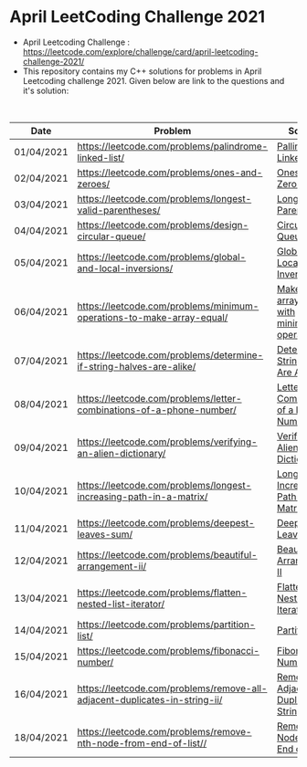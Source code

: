 # April LeetCoding Challenge 2021
* April Leetcoding Challenge : https://leetcode.com/explore/challenge/card/april-leetcoding-challenge-2021/
* This repository contains my C++ solutions for problems in April Leetcoding challenge 2021. Given below are link to the questions and it's solution:
<br />

| Date | Problem | Solution | Difficulty |
| --- | --- | --- | --- |
| 01/04/2021 | https://leetcode.com/problems/palindrome-linked-list/ | [Pallindrome Linked List](https://github.com/mohammedismailb18/LeetCode/blob/main/April%20LeetCoding%20Challenge%202021/Day_01_Pallindrome_Linked_List.cpp) | ![Easy](https://img.shields.io/badge/Easy-5cb85c.svg?style=flat) |
| 02/04/2021 | https://leetcode.com/problems/ones-and-zeroes/ | [Ones and Zeros](https://github.com/mohammedismailb18/LeetCode/blob/main/April%20LeetCoding%20Challenge%202021/Day_02_Ones_and_Zeros.cpp)  | ![Medium](https://img.shields.io/badge/Medium-f0ad4e.svg?style=flat) |
| 03/04/2021 | https://leetcode.com/problems/longest-valid-parentheses/ | [Longest Valid Parenthesis](https://github.com/mohammedismailb18/LeetCode/blob/main/April%20LeetCoding%20Challenge%202021/Day_03_Longest_Valid_Parenthesis.cpp) | ![Hard](https://img.shields.io/badge/Hard-d9534f.svg?style=flat) |
| 04/04/2021 | https://leetcode.com/problems/design-circular-queue/ | [Circular Queue](https://github.com/mohammedismailb18/LeetCode/blob/main/April%20LeetCoding%20Challenge%202021/Day_04_Design_Circular_Queue.c) | ![Medium](https://img.shields.io/badge/Medium-f0ad4e.svg?style=flat) |
| 05/04/2021 | https://leetcode.com/problems/global-and-local-inversions/ | [Global and Local Inversion](https://github.com/mohammedismailb18/LeetCode/blob/main/April%20LeetCoding%20Challenge%202021/Day_05_Global_and_Local_Inversion.cpp) | ![Medium](https://img.shields.io/badge/Medium-f0ad4e.svg?style=flat) |
| 06/04/2021 | https://leetcode.com/problems/minimum-operations-to-make-array-equal/ | [Make an array equal with minimum operations](https://github.com/mohammedismailb18/LeetCode/blob/main/April%20LeetCoding%20Challenge%202021/Day_06_Minimum_Operations_to_Make_Array_Equal.cpp) | ![Medium](https://img.shields.io/badge/Medium-f0ad4e.svg?style=flat) |
| 07/04/2021 | https://leetcode.com/problems/determine-if-string-halves-are-alike/ | [Determine if String Halves Are Alike](https://github.com/mohammedismailb18/LeetCode/blob/main/April%20LeetCoding%20Challenge%202021/Day_07_Determine_if_string_halves_are_alike.cpp) | ![Easy](https://img.shields.io/badge/Easy-5cb85c.svg?style=flat) |
| 08/04/2021 | https://leetcode.com/problems/letter-combinations-of-a-phone-number/ | [Letter Combinations of a Phone Number](https://github.com/mohammedismailb18/LeetCode/blob/main/April%20LeetCoding%20Challenge%202021/Day_08_Letter_Combinations_of_a_Phone_Number.cpp) | ![Medium](https://img.shields.io/badge/Medium-f0ad4e.svg?style=flat) |
| 09/04/2021 | https://leetcode.com/problems/verifying-an-alien-dictionary/ | [Verifying an Alien Dictionary](https://github.com/mohammedismailb18/LeetCode/blob/main/April%20LeetCoding%20Challenge%202021/Day_09_Verifying_an_Alien_Dictionary.cpp) | ![Easy](https://img.shields.io/badge/Easy-5cb85c.svg?style=flat) |
| 10/04/2021 | https://leetcode.com/problems/longest-increasing-path-in-a-matrix/ | [Longest Increasing Path in a Matrix](https://github.com/mohammedismailb18/LeetCode/blob/main/April%20LeetCoding%20Challenge%202021/Day_10_Longest_Increasing_Path_in_a_Matrix.cpp) |  ![Hard](https://img.shields.io/badge/Hard-d9534f.svg?style=flat) |
| 11/04/2021 | https://leetcode.com/problems/deepest-leaves-sum/ | [Deepest Leaves Sum](https://github.com/mohammedismailb18/LeetCode/blob/main/April%20LeetCoding%20Challenge%202021/Day_11_Deepest_Leaves_Sum.cpp) |  ![Medium](https://img.shields.io/badge/Medium-f0ad4e.svg?style=flat) |
| 12/04/2021 | https://leetcode.com/problems/beautiful-arrangement-ii/ | [Beautiful Arrangement II](https://github.com/mohammedismailb18/LeetCode/blob/main/April%20LeetCoding%20Challenge%202021/Day_12_Beautiful_Arrangement_ii.cpp) |  ![Medium](https://img.shields.io/badge/Medium-f0ad4e.svg?style=flat) |
| 13/04/2021 | https://leetcode.com/problems/flatten-nested-list-iterator/ | [Flatten Nested List Iterator](https://github.com/mohammedismailb18/LeetCode/blob/main/April%20LeetCoding%20Challenge%202021/Day_13_Flatten_Nested_List_Iterator.cpp) |  ![Medium](https://img.shields.io/badge/Medium-f0ad4e.svg?style=flat) |
| 14/04/2021 | https://leetcode.com/problems/partition-list/ | [Partition List](https://github.com/mohammedismailb18/LeetCode/blob/main/April%20LeetCoding%20Challenge%202021/Day_14_Partition_List.cpp) |  ![Medium](https://img.shields.io/badge/Medium-f0ad4e.svg?style=flat) |
| 15/04/2021 | https://leetcode.com/problems/fibonacci-number/ | [Fibonacci Number](https://github.com/mohammedismailb18/LeetCode/blob/main/April%20LeetCoding%20Challenge%202021/Day_15_%20Fibonacci_Number.cpp) |  ![Easy](https://img.shields.io/badge/Easy-5cb85c.svg?style=flat) |
| 16/04/2021 | https://leetcode.com/problems/remove-all-adjacent-duplicates-in-string-ii/ | [Remove All Adjacent Duplicates in String II](https://github.com/mohammedismailb18/LeetCode/blob/main/April%20LeetCoding%20Challenge%202021/Day_16_Remove_All_Adjacent_Duplicates_in_String_II.cpp) |  ![Medium](https://img.shields.io/badge/Medium-f0ad4e.svg?style=flat) |
| 18/04/2021 | https://leetcode.com/problems/remove-nth-node-from-end-of-list// | [Remove Nth Node From End of List](https://github.com/mohammedismailb18/LeetCode/blob/main/April%20LeetCoding%20Challenge%202021/Day_18_Remove_Nth_Node_From_End_of_List.cpp) |  ![Medium](https://img.shields.io/badge/Medium-f0ad4e.svg?style=flat) |
